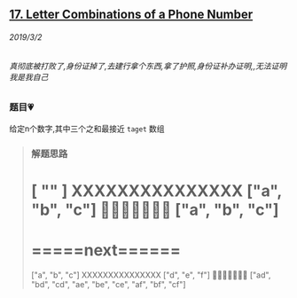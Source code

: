 ## [17. Letter Combinations of a Phone Number](https://leetcode.com/problems/letter-combinations-of-a-phone-number/)

###### 2019/3/2

###### 真彻底被打败了,身份证掉了,去建行拿个东西,拿了护照,身份证补办证明,,无法证明我是我自己

### 题目💗
给定n个数字,其中三个之和最接近 `taget` 数组

> ### 解题思路
> [ "" ]
> XXXXXXXXXXXXXXX
> ["a", "b", "c"]
> 🔽🔽🔽🔽🔽🔽🔽
> ["a", "b", "c"]
> ===============
> =====next======
> ===============
> ["a", "b", "c"]
> XXXXXXXXXXXXXXX
> ["d", "e", "f"]
> 🔽🔽🔽🔽🔽🔽🔽
> ["ad", "bd", "cd", "ae", "be", "ce", "af", "bf", "cf"]